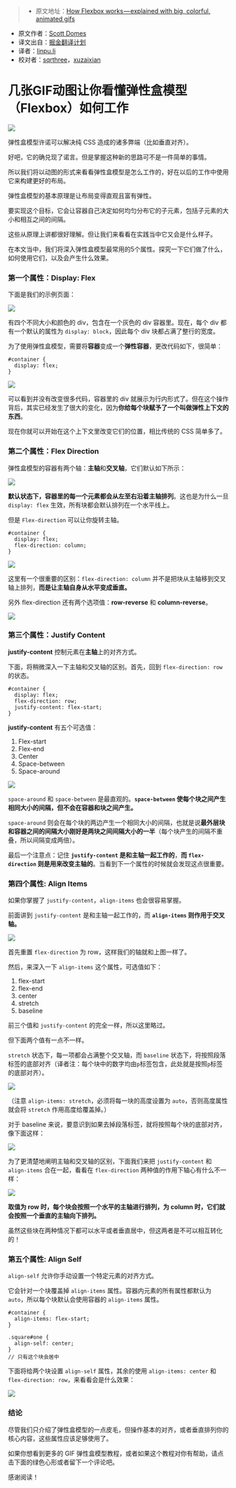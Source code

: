 > * 原文地址：[How Flexbox works — explained with big, colorful, animated gifs](https://medium.freecodecamp.com/an-animated-guide-to-flexbox-d280cf6afc35#.u44ga6k7p)
* 原文作者：[Scott Domes](https://medium.freecodecamp.com/@scottdomes)
* 译文出自：[掘金翻译计划](https://github.com/xitu/gold-miner)
* 译者：[linpu.li](https://github.com/llp0574)
* 校对者：[sqrthree](https://github.com/sqrthree)，[xuzaixian](https://github.com/xuzaixian)

# 几张GIF动图让你看懂弹性盒模型（Flexbox）如何工作

![](https://cdn-images-1.medium.com/max/2000/1*zyzR64aw4rDPsoG-ZwZ9rQ.png)

弹性盒模型许诺可以解决纯 CSS 造成的诸多弊端（比如垂直对齐）。

好吧，它的确兑现了诺言。但是掌握这种新的思路可不是一件简单的事情。

所以我们将以动图的形式来看看弹性盒模型是怎么工作的，好在以后的工作中使用它来构建更好的布局。

弹性盒模型的基本原理是让布局变得直观且富有弹性。

要实现这个目标，它会让容器自己决定如何均匀分布它的子元素，包括子元素的大小和相互之间的间隔。

这些从原理上讲都很好理解。但让我们来看看在实践当中它又会是什么样子。

在本文当中，我们将深入弹性盒模型最常用的5个属性。探究一下它们做了什么，如何使用它们，以及会产生什么效果。

### 第一个属性：Display: Flex

下面是我们的示例页面：

![](https://cdn-images-1.medium.com/max/2000/1*ifusEqwI87nBKXgK9oZ_7A.gif)

有四个不同大小和颜色的 div，包含在一个灰色的 div 容器里。现在，每个 div 都有一个默认的属性为 `display: block`，因此每个 div 块都占满了整行的宽度。

为了使用弹性盒模型，需要将**容器**变成一个**弹性容器**，更改代码如下，很简单：

    #container {
      display: flex;
    }

![](https://cdn-images-1.medium.com/max/2000/1*L2W-ziqU45a1BNWV79ijDQ.gif)

可以看到并没有改变很多代码，容器里的 div 就展示为行内形式了。但在这个操作背后，其实已经发生了很大的变化，因为**你给每个块赋予了一个叫做弹性上下文的东西**。

现在你就可以开始在这个上下文里改变它们的位置，相比传统的 CSS 简单多了。

### 第二个属性：Flex Direction

弹性盒模型的容器有两个轴：**主轴**和**交叉轴**，它们默认如下所示：

![](https://cdn-images-1.medium.com/max/1600/1*_Ruy6jFG7gUpSf76IUcJTQ.png)

**默认状态下，容器里的每一个元素都会从左至右沿着主轴排列**。这也是为什么一旦 `display: flex` 生效，所有块都会默认排列在一个水平线上。

但是 `Flex-direction` 可以让你旋转主轴。

    #container {
      display: flex;
      flex-direction: column;
    }

![](https://cdn-images-1.medium.com/max/2000/1*4yKnG2-vuPF5XA-BmXADLQ.gif)

这里有一个很重要的区别：`flex-direction: column` 并不是把块从主轴移到交叉轴上排列，**而是让主轴自身从水平变成垂直。**

另外 flex-direction 还有两个选项值：**row-reverse** 和 **column-reverse**。

![](https://cdn-images-1.medium.com/max/2000/1*PBr_ncouIehALaEOWmSbpQ.gif)

### 第三个属性：Justify Content

**justify-content** 控制元素在**主轴**上的对齐方式。

下面，将稍微深入一下主轴和交叉轴的区别。首先，回到 `flex-direction: row` 的状态。

    #container {
      display: flex;
      flex-direction: row;
      justify-content: flex-start;
    }

**justify-content** 有五个可选值：

1. Flex-start
2. Flex-end
3. Center
4. Space-between
5. Space-around

![](https://cdn-images-1.medium.com/max/2000/1*2-6Tw8jqWrMKOfIugKyuDA.gif)

`space-around` 和 `space-between` 是最直观的。**`space-between` 使每个块之间产生相同大小的间隔，但不会在容器和块之间产生。**

`space-around` 则会在每个块的两边产生一个相同大小的间隔，也就是说**最外层块和容器之间的间隔大小刚好是两块之间间隔大小的一半**（每个块产生的间隔不重叠，所以间隔变成两倍）。

最后一个注意点：记住 **`justify-content` 是和主轴一起工作的**，**而 `flex-direction` 则是用来改变主轴的**。当看到下一个属性的时候就会发现这点很重要。

### 第四个属性: Align Items

如果你掌握了 `justify-content`，`align-items` 也会很容易掌握。

前面讲到 `justify-content` 是和主轴一起工作的，而 **`align-items` 则作用于交叉轴。**

![](https://cdn-images-1.medium.com/max/1600/1*_Ruy6jFG7gUpSf76IUcJTQ.png)

首先重置 `flex-direction` 为 row，这样我们的轴就和上图一样了。

然后，来深入一下 `align-items` 这个属性，可选值如下：

1. flex-start
2. flex-end
3. center
4. stretch
5. baseline

前三个值和 `justify-content` 的完全一样，所以这里略过。

但下面两个值有一点不一样。

`stretch` 状态下，每一项都会占满整个交叉轴，而 `baseline` 状态下，将按照段落标签的底部对齐（译者注：每个块中的数字均由`p`标签包含，此处就是按照`p`标签的底部对齐）。

![](https://cdn-images-1.medium.com/max/2000/1*htfdNmRIIFu_veRaFOj5qA.gif)

（注意 `align-items: stretch`，必须将每一块的高度设置为 `auto`，否则高度属性就会将 `stretch` 作用高度给覆盖掉。）

对于 baseline 来说，要意识到如果去掉段落标签，就将按照每个块的底部对齐，像下面这样：

![](https://cdn-images-1.medium.com/max/2000/1*6dd9KnKMUN49lFsbHlJi6A.png)

为了更清楚地阐明主轴和交叉轴的区别，下面我们来把 `justify-content` 和 `align-items` 合在一起，看看在 `flex-direction` 两种值的作用下轴心有什么不一样：

![](https://cdn-images-1.medium.com/max/2000/1*6mq-Uay7t6NhdF2E41Do0g.gif)

**取值为 row 时，每个块会按照一个水平的主轴进行排列，为 column 时，它们就会按照一个垂直的主轴向下排列。**

虽然这些块在两种情况下都可以水平或者垂直居中，但这两者是不可以相互转化的！

### 第五个属性: Align Self

`align-self` 允许你手动设置一个特定元素的对齐方式。

它会针对一个块覆盖掉 `align-items` 属性。容器内元素的所有属性都默认为 `auto`，所以每个块默认会使用容器的 `align-items` 属性。

    #container {
      align-items: flex-start;
    }

    .square#one {
      align-self: center;
    }
    // 只有这个块会居中

下面将给两个块设置 `align-self` 属性，其余的使用 `align-items: center` 和 `flex-direction: row`，来看看会是什么效果：

![](https://cdn-images-1.medium.com/max/2000/1*HIADl1oL6pxXb2dMh_pXSQ.gif)

### 结论

尽管我们只介绍了弹性盒模型的一点皮毛，但操作基本的对齐，或者垂直排列你的核心内容，这些属性应该足够使用了。

如果你想看到更多的 GIF 弹性盒模型教程，或者如果这个教程对你有帮助，请点击下面的绿色心形或者留下一个评论吧。

感谢阅读！
